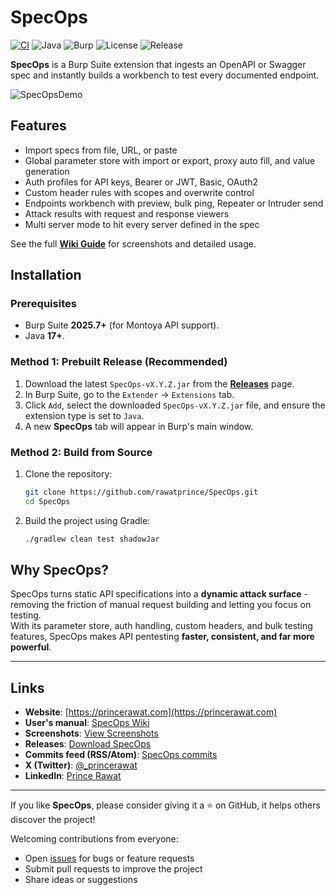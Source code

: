 # SpecOps

[![CI](https://github.com/rawatprince/SpecOps/actions/workflows/ci.yml/badge.svg)](https://github.com/rawatprince/SpecOps/actions/workflows/ci.yml)
![Java](https://img.shields.io/badge/java-17%2B-blue)
![Burp](https://img.shields.io/badge/Burp-2025.7%2B-orange)
![License](https://img.shields.io/github/license/rawatprince/SpecOps?cacheSeconds=300)
![Release](https://img.shields.io/github/v/release/rawatprince/SpecOps?display_name=tag&sort=semver)

**SpecOps** is a Burp Suite extension that ingests an OpenAPI or Swagger spec and instantly builds a workbench to test every documented endpoint.

![SpecOpsDemo](https://github.com/rawatprince/SpecOps/wiki/images/SpecOpsDemo.gif)

## Features

- Import specs from file, URL, or paste
- Global parameter store with import or export, proxy auto fill, and value generation
- Auth profiles for API keys, Bearer or JWT, Basic, OAuth2
- Custom header rules with scopes and overwrite control
- Endpoints workbench with preview, bulk ping, Repeater or Intruder send
- Attack results with request and response viewers
- Multi server mode to hit every server defined in the spec

See the full **[Wiki Guide](../../wiki)** for screenshots and detailed usage.

## Installation

### Prerequisites
- Burp Suite **2025.7+** (for Montoya API support).
- Java **17+**.

### Method 1: Prebuilt Release (Recommended)
1. Download the latest `SpecOps-vX.Y.Z.jar` from the [**Releases**](https://github.com/rawatprince/SpecOps/releases) page.
2. In Burp Suite, go to the `Extender` → `Extensions` tab.
3. Click `Add`, select the downloaded `SpecOps-vX.Y.Z.jar` file, and ensure the extension type is set to `Java`.
4. A new **SpecOps** tab will appear in Burp's main window.

### Method 2: Build from Source
1. Clone the repository:
   ```bash
   git clone https://github.com/rawatprince/SpecOps.git
   cd SpecOps
   ```
2. Build the project using Gradle:
   ```bash
   ./gradlew clean test shadowJar
   ```

## Why SpecOps?
SpecOps turns static API specifications into a **dynamic attack surface** - removing the friction of manual request building and letting you focus on testing.  
With its parameter store, auth handling, custom headers, and bulk testing features, SpecOps makes API pentesting **faster, consistent, and far more powerful**.

---

## Links

- **Website**: [https://princerawat.com](https://princerawat.com)
- **User's manual**: [SpecOps Wiki](https://github.com/rawatprince/SpecOps/wiki)
- **Screenshots**: [View Screenshots](https://github.com/rawatprince/SpecOps/wiki/Screenshots)
- **Releases**: [Download SpecOps](https://github.com/rawatprince/SpecOps/releases)
- **Commits feed (RSS/Atom)**: [SpecOps commits](https://github.com/rawatprince/SpecOps/commits/main.atom)
- **X (Twitter)**: [@_princerawat](https://x.com/_princerawat)
- **LinkedIn**: [Prince Rawat](https://www.linkedin.com/in/princerawat/)

---

If you like **SpecOps**, please consider giving it a ⭐ on GitHub, it helps others discover the project!  

Welcoming contributions from everyone:  
- Open [issues](https://github.com/rawatprince/SpecOps/issues) for bugs or feature requests  
- Submit pull requests to improve the project  
- Share ideas or suggestions  
